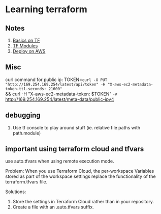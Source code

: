 # Learning terraform 

## Notes
1. [Basics on TF](./1-basics/BASICS.md) 
2. [TF Modules](./2-modules/MODULES.md) 
3. [Deploy on AWS](./3-AWS/AWS.md) 

## Misc
curl command for public ip:
TOKEN=`curl -X PUT "http://169.254.169.254/latest/api/token" -H "X-aws-ec2-metadata-token-ttl-seconds: 21600"` \
&& curl -H "X-aws-ec2-metadata-token: $TOKEN" -v http://169.254.169.254/latest/meta-data/public-ipv4

## debugging
1. Use tf console to play around stuff (ie. relative file paths with path.module)

## important using terraform cloud and tfvars
use auto.tfvars when using remote execution mode.

<!--https://discuss.hashicorp.com/t/values-from-tfvars-not-getting-loaded/24040-->
Problem: When you use Terraform Cloud, the per-workspace Variables stored as part of the workspace settings 
replace the functionality of the terraform.tfvars file.

Solutions:
1. Store the settings in Terraform Cloud rather than in your repository.
2. Create a file with an .auto.tfvars suffix. 
